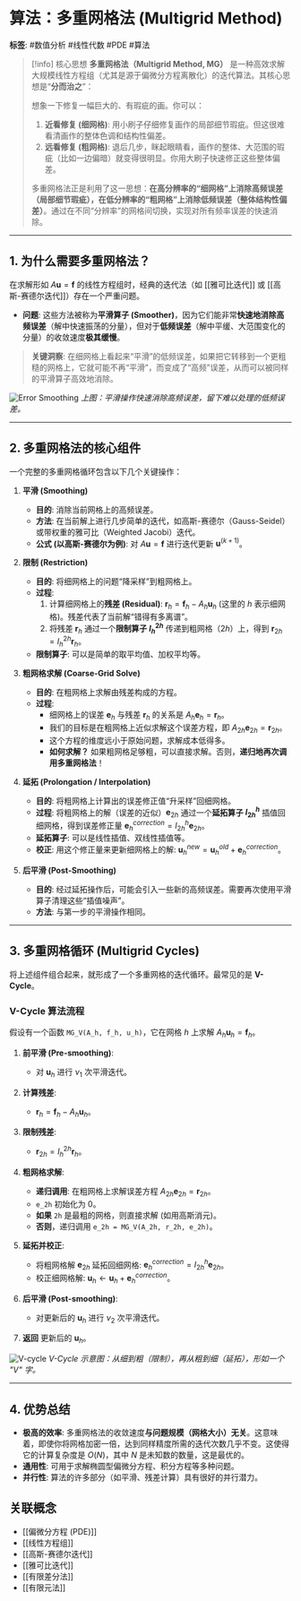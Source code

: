 # 算法：多重网格法 (Multigrid Method)

**标签**: #数值分析 #线性代数 #PDE #算法

> [!info] 核心思想
> **多重网格法（Multigrid Method, MG）** 是一种高效求解大规模线性方程组（尤其是源于偏微分方程离散化）的迭代算法。其核心思想是“**分而治之**”：
> 
> 想象一下修复一幅巨大的、有瑕疵的画。你可以：
> 1.  **近看修复 (细网格)**: 用小刷子仔细修复画作的局部细节瑕疵。但这很难看清画作的整体色调和结构性偏差。
> 2.  **远看修复 (粗网格)**: 退后几步，眯起眼睛看，画作的整体、大范围的瑕疵（比如一边偏暗）就变得很明显。你用大刷子快速修正这些整体偏差。
> 
> 多重网格法正是利用了这一思想：**在高分辨率的“细网格”上消除高频误差（局部细节瑕疵），在低分辨率的“粗网格”上消除低频误差（整体结构性偏差）**。通过在不同“分辨率”的网格间切换，实现对所有频率误差的快速消除。

---

## 1. 为什么需要多重网格法？

在求解形如 $A\mathbf{u} = \mathbf{f}$ 的线性方程组时，经典的迭代法（如 [[雅可比迭代]] 或 [[高斯-赛德尔迭代]]）存在一个严重问题。

- **问题**: 这些方法被称为**平滑算子 (Smoother)**，因为它们能非常**快速地消除高频误差**（解中快速振荡的分量），但对于**低频误差**（解中平缓、大范围变化的分量）的收敛速度**极其缓慢**。

> **关键洞察**: 在细网格上看起来“平滑”的低频误差，如果把它转移到一个更粗糙的网格上，它就可能不再“平滑”，而变成了“高频”误差，从而可以被同样的平滑算子高效地消除。

![Error Smoothing](https://upload.wikimedia.org/wikipedia/commons/thumb/e/e0/Multigrid_smoothing.svg/500px-Multigrid_smoothing.svg.png)
*上图：平滑操作快速消除高频误差，留下难以处理的低频误差。*

---

## 2. 多重网格法的核心组件

一个完整的多重网格循环包含以下几个关键操作：

1.  **平滑 (Smoothing)**
    - **目的**: 消除当前网格上的高频误差。
    - **方法**: 在当前解上进行几步简单的迭代，如高斯-赛德尔（Gauss-Seidel）或带权重的雅可比（Weighted Jacobi）迭代。
    - **公式 (以高斯-赛德尔为例)**: 对 $A\mathbf{u}=\mathbf{f}$ 进行迭代更新 $\mathbf{u}^{(k+1)}$。

2.  **限制 (Restriction)**
    - **目的**: 将细网格上的问题“降采样”到粗网格上。
    - **过程**:
        1. 计算细网格上的**残差 (Residual)**: $\mathbf{r}_h = \mathbf{f}_h - A_h \mathbf{u}_h$ (这里的 $h$ 表示细网格)。残差代表了当前解“错得有多离谱”。
        2. 将残差 $\mathbf{r}_h$ 通过一个**限制算子 $I_h^{2h}$** 传递到粗网格（$2h$）上，得到 $\mathbf{r}_{2h} = I_h^{2h} \mathbf{r}_h$。
    - **限制算子**: 可以是简单的取平均值、加权平均等。

3.  **粗网格求解 (Coarse-Grid Solve)**
    - **目的**: 在粗网格上求解由残差构成的方程。
    - **过程**:
        - 细网格上的误差 $\mathbf{e}_h$ 与残差 $\mathbf{r}_h$ 的关系是 $A_h \mathbf{e}_h = \mathbf{r}_h$。
        - 我们的目标是在粗网格上近似求解这个误差方程，即 $A_{2h} \mathbf{e}_{2h} = \mathbf{r}_{2h}$。
        - 这个方程的维度远小于原始问题，求解成本低得多。
        - **如何求解？** 如果粗网格足够粗，可以直接求解。否则，**递归地再次调用多重网格法**！

4.  **延拓 (Prolongation / Interpolation)**
    - **目的**: 将粗网格上计算出的误差修正值“升采样”回细网格。
    - **过程**: 将粗网格上的解（误差的近似）$\mathbf{e}_{2h}$ 通过一个**延拓算子 $I_{2h}^h$** 插值回细网格，得到误差修正量 $\mathbf{e}_h^{correction} = I_{2h}^h \mathbf{e}_{2h}$。
    - **延拓算子**: 可以是线性插值、双线性插值等。
    - **校正**: 用这个修正量来更新细网格上的解: $\mathbf{u}_h^{new} = \mathbf{u}_h^{old} + \mathbf{e}_h^{correction}$。

5.  **后平滑 (Post-Smoothing)**
    - **目的**: 经过延拓操作后，可能会引入一些新的高频误差。需要再次使用平滑算子清理这些“插值噪声”。
    - **方法**: 与第一步的平滑操作相同。

---

## 3. 多重网格循环 (Multigrid Cycles)

将上述组件组合起来，就形成了一个多重网格的迭代循环。最常见的是 **V-Cycle**。

### V-Cycle 算法流程
假设有一个函数 `MG_V(A_h, f_h, u_h)`，它在网格 $h$ 上求解 $A_h\mathbf{u}_h=\mathbf{f}_h$。

1.  **前平滑 (Pre-smoothing)**:
    - 对 $\mathbf{u}_h$ 进行 $\nu_1$ 次平滑迭代。

2.  **计算残差**:
    - $\mathbf{r}_h = \mathbf{f}_h - A_h \mathbf{u}_h$。

3.  **限制残差**:
    - $\mathbf{r}_{2h} = I_h^{2h} \mathbf{r}_h$。

4.  **粗网格求解**:
    - **递归调用**: 在粗网格上求解误差方程 $A_{2h}\mathbf{e}_{2h} = \mathbf{r}_{2h}$。
    - `e_2h` 初始化为 0。
    - **如果** `2h` 是最粗的网格，则直接求解 (如用高斯消元)。
    - **否则**，递归调用 `e_2h = MG_V(A_2h, r_2h, e_2h)`。

5.  **延拓并校正**:
    - 将粗网格解 $\mathbf{e}_{2h}$ 延拓回细网格: $\mathbf{e}_h^{correction} = I_{2h}^h \mathbf{e}_{2h}$。
    - 校正细网格解: $\mathbf{u}_h \leftarrow \mathbf{u}_h + \mathbf{e}_h^{correction}$。

6.  **后平滑 (Post-smoothing)**:
    - 对更新后的 $\mathbf{u}_h$ 进行 $\nu_2$ 次平滑迭代。

7.  **返回** 更新后的 $\mathbf{u}_h$。

![V-cycle](https://upload.wikimedia.org/wikipedia/commons/thumb/6/64/Multigrid_V-cycle.svg/400px-Multigrid_V-cycle.svg.png)
*V-Cycle 示意图：从细到粗（限制），再从粗到细（延拓），形如一个 "V" 字。*

---

## 4. 优势总结

- **极高的效率**: 多重网格法的收敛速度**与问题规模（网格大小）无关**。这意味着，即使你将网格加密一倍，达到同样精度所需的迭代次数几乎不变。这使得它的计算复杂度是 $O(N)$，其中 $N$ 是未知数的数量，这是最优的。
- **通用性**: 可用于求解椭圆型偏微分方程、积分方程等多种问题。
- **并行性**: 算法的许多部分（如平滑、残差计算）具有很好的并行潜力。

## 关联概念
- [[偏微分方程 (PDE)]]
- [[线性方程组]]
- [[高斯-赛德尔迭代]]
- [[雅可比迭代]]
- [[有限差分法]]
- [[有限元法]]